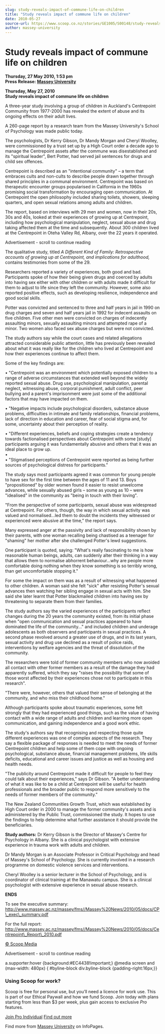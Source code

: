 ```yaml
---
slug: study-reveals-impact-of-commune-life-on-children
title: "Study reveals impact of commune life on children"
date: 2010-05-27
source-url: https://www.scoop.co.nz/stories/GE1005/S00148/study-reveals-impact-of-commune-life-on-children.htm
author: massey-university
---
```

Study reveals impact of commune life on children
================================================

**Thursday, 27 May 2010, 1:53 pm**  
**Press Release: [Massey University](https://info.scoop.co.nz/Massey_University)**

**Thursday, May 27, 2010**  
**Study reveals impact of commune life on children**

A three-year study involving a group of children in Auckland's Centrepoint Community from 1977-2000 has revealed the extent of abuse and its ongoing effects on their adult lives.

A 260-page report by a research team from the Massey University's School of Psychology was made public today.

The psychologists, Dr Kerry Gibson, Dr Mandy Morgan and Cheryl Woolley, were commissioned by a trust set up by a High Court order a decade ago to manage the Centrepoint assets after the commune was disestablished and its "spiritual leader", Bert Potter, had served jail sentences for drugs and child sex offences.

Centrepoint is described as an "intentional community" – a term that embraces cults and non-cults to describe people drawn together through shared principles in a communal environment. Centrepoint was based on therapeutic encounter groups popularised in California in the 1960s promising social transformation by encouraging open communication. At Centrepoint the open philosophy included sharing toilets, showers, sleeping quarters, and open sexual relations among adults and children.

The report, based on interviews with 29 men and women, now in their 20s, 30s and 40s, looked at their experiences of growing up at Centrepoint, including how psychological manipulation, neglect, sexual abuse and drug taking affected them at the time and subsequently. About 300 children lived at the Centrepoint in Oteha Valley Rd, Albany, over the 22 years it operated.

Advertisement - scroll to continue reading





The qualitative study, titled _A Different Kind of Family: Retrospective accounts of growing up at Centrepoint, and implications for adulthood,_ contains testimonies from some of the 29.

Researchers reported a variety of experiences, both good and bad. Participants spoke of how their being given drugs and coerced by adults into having sex either with other children or with adults made it difficult for them to adjust to life since they left the community. However, some also reported positive effects, such as developing resilience, independence and good social skills.

Potter was convicted and sentenced to three and half years in jail in 1990 on drug charges and seven and half years jail in 1992 for indecent assaults on five children. Five other men were convicted on charges of indecently assaulting minors, sexually assaulting minors and attempted rape of a minor. Two women also faced sex abuse charges but were not convicted.

The study authors say while the court cases and related allegations attracted considerable public attention, little has previously been revealed about what it was really like for the children who lived at Centrepoint and how their experiences continue to affect them.

Some of the key findings are:

• "Centrepoint was an environment which potentially exposed children to a range of adverse circumstances that extended well beyond the widely reported sexual abuse. Drug use, psychological manipulation, parental neglect, witnessing abuse, corporal punishment, adult conflict, peer bullying and a parent's imprisonment were just some of the additional factors that may have impacted on them.

• "Negative impacts include psychological disorders, substance abuse problems, difficulties in intimate and family relationships, financial problems, lack of direction in education and career, fear of social stigma and, for some, uncertainty about their perception of reality.

• "Different experiences, beliefs and coping strategies create a tendency towards factionalised perspectives about Centrepoint with some \[study\] participants arguing it was fundamentally abusive and others that it was an ideal place to grow up.  
•  
• "Stigmatised perceptions of Centrepoint were reported as being further sources of psychological distress for participants."

  
The study says most participants agreed it was common for young people to have sex for the first time between the ages of 11 and 13. Boys "propositioned" by older women found it easier to resist unwelcome advances, while sexually abused girls – some as young as 10 – were "idealised" in the community as "being in touch with their loving".

"From the perspective of some participants, sexual abuse was widespread at Centrepoint. For others, though, the way in which sexual activity was valued and normalised...led them to doubt the incidents they witnessed or experienced were abusive at the time," the report says.

Many expressed anger at the passivity and lack of responsibility shown by their parents, with one woman recalling being chastised as a teenager for "shaming" her mother after she challenged Potter's lewd suggestions.

One participant is quoted, saying: "What's really fascinating to me is how reasonable human beings, adults, can suddenly alter their thinking in a way that allows them to normalise abhorrent behaviour...why are people more comfortable doing nothing when they know something is so terribly wrong, than get uncomfortable stopping it."

For some the impact on them was as a result of witnessing what happened to other children. A woman said she felt "sick" after resisting Potter's sexual advances then watching her sibling engage in sexual acts with him. She said she later learnt that Potter blackmailed children into having sex by threatening to separate them from their families.

The study authors say the varied experiences of the participants reflect changes during the 20 years the community existed, from its initial phase when "open communication and sexual practices appeared to have dominated the life of the community..." and included children and underage adolescents as both observers and participants in sexual practices. A second phase revolved around a greater use of drugs, and in its last years, sexual activity and drug use declined as a result of police raids, interventions by welfare agencies and the threat of dissolution of the community.

The researchers were told of former community members who now avoided all contact with other former members as a result of the damage they had apparently suffered, which they say "raises the possibility that some of those worst affected by their experiences chose not to participate in this research".

"There were, however, others that valued their sense of belonging at the community, and who miss their childhood home."

Although participants spoke about traumatic experiences, some felt strongly that they had experienced good things, such as the value of having contact with a wide range of adults and children and learning more open communication, and gaining independence and a good work ethic.

The study's authors say that recognising and respecting those quite different experiences was one of complex aspects of the research. They say a flexible package of responses is needed to meet the needs of former Centrepoint children and help some of them cope with ongoing psychological, substance abuse, financial management problems, life skills deficits, educational and career issues and justice as well as housing and health needs.

"The publicity around Centrepoint made it difficult for people to feel they could talk about their experiences," says Dr Gibson. "A better understanding of what it was like to be a child at Centrepoint will be useful for health professionals and the broader public to respond more sensitively to the needs of former members of the community."

The New Zealand Communities Growth Trust, which was established by High Court order in 2000 to manage the former community's assets and is administered by the Public Trust, commissioned the study. It hopes to use the findings to help determine what further assistance it should provide the beneficiaries.

**Study authors:** Dr Kerry Gibson is the Director of Massey's Centre for Psychology in Albany. She is a clinical psychologist with extensive experience in trauma work with adults and children.

Dr Mandy Morgan is an Associate Professor in Critical Psychology and head of Massey's School of Psychology. She is currently involved in a research programme on domestic violence services and interventions.

Cheryl Woolley is a senior lecturer in the School of Psychology, and is coordinator of clinical training at the Manawatu campus. She is a clinical psychologist with extensive experience in sexual abuse research.

**ENDS**  
  
To see the executive summary:  
http://www.massey.ac.nz/massey/fms//Massey%20News/2010/05/docs/CP\_exec\_summary.pdf

For the full report:  
http://www.massey.ac.nz/massey/fms//Massey%20News/2010/05/docs/Centrepoint\_Report\_2010.pdf

[© Scoop Media](http://www.scoop.co.nz/about/terms.html)  

Advertisement - scroll to continue reading



a.supporter:hover {background:#EC4438!important;} @media screen and (max-width: 480px) { #byline-block div.byline-block {padding-right:16px;}}

### Using Scoop for work?

Scoop is free for personal use, but you’ll need a licence for work use. This is part of our Ethical Paywall and how we fund Scoop. Join today with plans starting from less than $3 per week, plus gain access to exclusive _Pro_ features.  
  
[Join Pro Individual](https://pro.scoop.co.nz/Individual/?from=ProIn24) [Find out more](https://pro.scoop.co.nz/using-scoop-for-work/?from=ProIn24)

Find more from [Massey University](https://info.scoop.co.nz/Massey_University) on InfoPages.